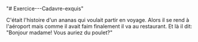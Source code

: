 "# Exercice---Cadavre-exquis" 

C'était l'histoire d'un ananas qui voulait partir en voyage.
Alors il se rend à l'aéroport mais comme il avait faim finalement il va au restaurant. Et là il dit: "Bonjour madame! Vous auriez du poulet?"
